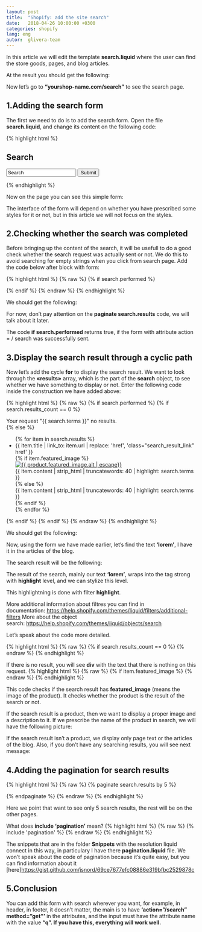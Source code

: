```yaml
---
layout: post
title:  "Shopify: add the site search"
date:   2018-04-26 10:00:00 +0300
categories: shopify
lang: eng
autor:  glivera-team
---
```


In this article we will edit the template <b>search.liquid</b> where the user can find the store goods, pages, and blog articles. 

At the result you should get the following:
<img alt="" src="../../../../i/search-1.jpg">


Now let’s go to <b>“yourshop-name.com/search”</b> to see the search page. 

## 1.Adding the search form

The first we need to do is to add the search form. Open the file <b>search.liquid</b>, and change its content on the following code: 

{% highlight html %}
<h2 class="title_h2">Search</h2>
<div class="search">
	<form action="/search" method="get" class="search_form">
		<div class="search_row">
			<input class="search_input" type="text" name="q" value="Search">
			<input type="submit"  class="search_btn">
		</div>
	</form>
</div>
{% endhighlight %}

Now on the page you can see this simple form: 
<img alt="" src="../../../../i/search-2.eng.jpg">

The interface of the form will depend on whether you have prescribed some styles for it or not, but in this article we will not focus on the styles.

## 2.Checking whether the search was completed

Before bringing up the content of the search, it will be usefull to do a good check whether the search request was actually sent or not. We do this to avoid searching for empty strings when you click from search page. Add the code below after block with form: 

{% highlight html %}
{% raw  %}
{% if search.performed %}

{% endif %}
{% endraw %}
{% endhighlight %}

We should get the following:
<img alt="" src="../../../../i/search-3.jpg">


For now, don’t pay attention on the <b>paginate search.results</b> code, we will talk about it later. 

The code <b>if search.performed</b> returns true, if the form with attribute action = / search was successfully sent. 

## 3.Display the search result through a cyclic path

Now let’s add the cycle <b>for</b> to display the search result. We want to look through the <b>«results»</b> array, which is the part of the <b>search</b> object, to see whether we have something to display or not. 
Enter the following code inside the construction we have added above: 

{% highlight html %}
{% raw %}
{% if search.performed %}
	{% if search.results_count == 0 %}
		<div class="search_none">Your request <span class="search_none_result">"{{ search.terms }}"</span> no results.</div>
	{% else %}
		<ul class="search_result">
			{% for item in search.results %}
				<li class="search_result_item">
					<div class="search_result_title">{{ item.title | link_to: item.url | replace: 'href', 'class="search_result_link" href' }}</div>
					{% if item.featured_image %}
						<div class="product">
							<a class="product_i_link" href="{{ item.url }}">
								<img class="product_img" src="{{ item.featured_image.src | product_img_url: 'small' }}" alt="{{ product.featured_image.alt | escape}}">
							</a>
						</div>
						<div class="search_result_text">{{ item.content | strip_html | truncatewords: 40 | highlight: search.terms }}</div>
						{% else %}
							<div class="search_result_text">{{ item.content | strip_html | truncatewords: 40 | highlight: search.terms }}</div>
					{% endif %}
				</li>
			{% endfor %}
		</ul>
	{% endif %}
{% endif %}
{% endraw %}
{% endhighlight %}

We should get the following:
<img alt="" src="../../../../i/search-4.eng.jpg">

Now, using the form we have made earlier, let’s find the text <b>‘lorem’</b>, I have it in the articles of the blog.

The search result will be the following:
<img alt="" src="../../../../i/search-1.jpg">

The result of the search, mainly our text <b>‘lorem’</b>, wraps into the tag strong with <b>highlight</b> level, and we can stylize this level.

This highlightning is done with filter <b>highlight</b>.

More additional information about filtres you can find in documentation: https://help.shopify.com/themes/liquid/filters/additional-filters
More about the object search: https://help.shopify.com/themes/liquid/objects/search

Let’s speak about the code more detailed. 

{% highlight html %}
{% raw %}
{% if search.results_count == 0 %}
{% endraw %}
{% endhighlight %}

If there is no result, you will see <b>div</b> with the text that  there is nothing on this request. 
{% highlight html %}
{% raw %}
{% if item.featured_image %}
{% endraw %}
{% endhighlight %}

This code checks if the search result has <b>featured_image</b> (means the image of the product). It checks whether the product is the result of the search or not. 

If the search result is a product, then we want to display a proper image and a description to it. If we prescribe the name of the product in search, we will have the following picture: 
<img alt="" src="../../../../i/search-6.jpg">

If the search result isn’t a product, we display only page text or the articles of the blog. Also, if you don’t have any searching results, you will see next message:  
<img alt="" src="../../../../i/search-7.eng.jpg">


## 4.Adding the pagination for search results

{% highlight html %}
{% raw %}
{% paginate search.results by 5 %}

{% endpaginate %}
{% endraw %}
{% endhighlight %}

Here we point that want to see only 5 search results, the rest will be on the other pages. 
<img alt="" src="../../../../i/search-5.eng.jpg">

What does <b>include ‘pagination’</b> mean?
{% highlight html %}
{% raw %}
{% include 'pagination' %}
{% endraw %}
{% endhighlight %}

The snippets that are in the folder <b>Snippets</b> with the resolution liquid connect in this way, in particulary I have there <b>pagination.liquid</b> file. We won’t speak about the code of pagination because it’s quite easy, but you can find information about it [here]https://gist.github.com/jsnord/69ce7677efc08886e319bfbc2529878c

## 5.Conclusion

You can add this form with search wherever you want, for example, in header, in footer, it doesn’t matter, the main is to have <b>‘action=”/search” method=”get”’</b> in the attributes, and the input must have the attribute name with the value <b>“q”<b>. If you have this, everything will work well.  
